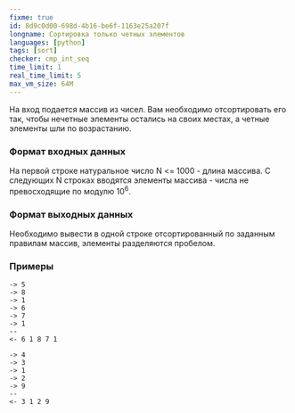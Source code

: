 ```yaml
---
fixme: true
id: 8d9c0d00-698d-4b16-be6f-1163e25a207f
longname: Сортировка только четных элементов
languages: [python]
tags: [sort]
checker: cmp_int_seq
time_limit: 1
real_time_limit: 5
max_vm_size: 64M
---
```



На вход подается массив из чисел. Вам необходимо отсортировать его так, чтобы нечетные элементы остались на своих местах, а четные элементы шли по возрастанию.

### Формат входных данных

На первой строке натуральное число N <= 1000 - длина массива. С следующих N строках вводятся элементы массива - числа не превосходящие по модулю 10<sup>6</sup>. 

### Формат выходных данных

Необходимо вывести в одной строке отсортированный по заданным правилам массив, элементы разделяются пробелом. 

### Примеры

```
-> 5
-> 8
-> 1
-> 6
-> 7
-> 1
--
<- 6 1 8 7 1
```

```
-> 4
-> 3
-> 1
-> 2
-> 9
--
<- 3 1 2 9
```
